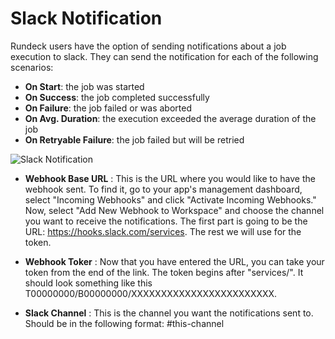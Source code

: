 # Slack Notification

Rundeck users have the option of sending notifications about a job execution to slack. They can send the notification for each of the following scenarios:

- **On Start**: the job was started
- **On Success**: the job completed successfully
- **On Failure**: the job failed or was aborted
- **On Avg. Duration**: the execution exceeded the average duration of the job
- **On Retryable Failure**: the job failed but will be retried

![Slack Notification](~@assets/img/slack-notification.png)

- **Webhook Base URL**
: This is the URL where you would like to have the webhook sent. To find it, go to your app's management dashboard, select "Incoming Webhooks" and click "Activate Incoming Webhooks." Now, select "Add New Webhook to Workspace" and choose the channel you want to receive the notifications. The first part is going to be the URL: https://hooks.slack.com/services. The rest we will use for the token.

- **Webhook Toker**
: Now that you have entered the URL, you can take your token from the end of the link. The token begins after "services/". It should look something like this T00000000/B00000000/XXXXXXXXXXXXXXXXXXXXXXXX.

- **Slack Channel**
: This is the channel you want the notifications sent to. Should be in the following format: #this-channel
